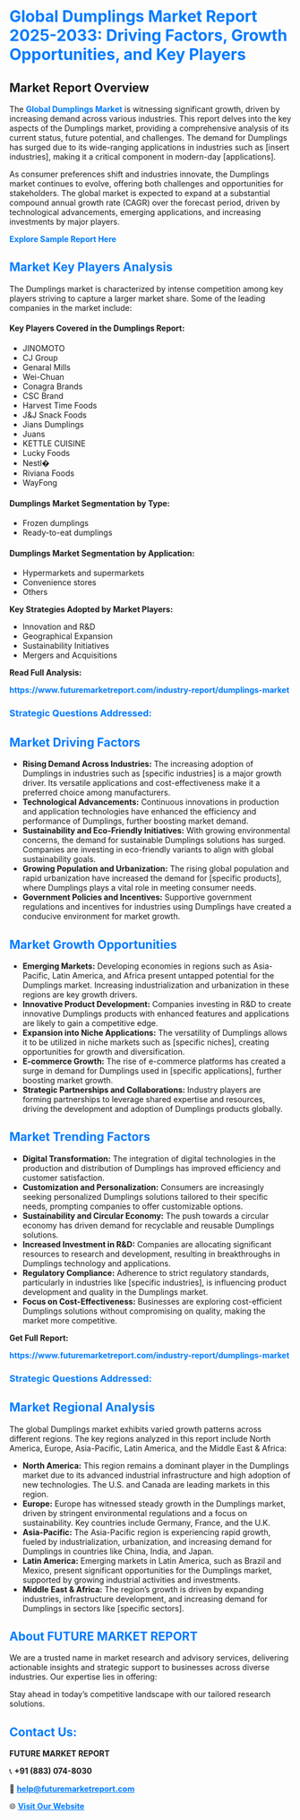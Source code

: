 <h1 style="color: #007BFF;">Global Dumplings Market Report 2025-2033: Driving Factors, Growth Opportunities, and Key Players</h1>

<section id="overview">
<h2>Market Report Overview</h2>
<p>The <a href="https://www.futuremarketreport.com/industry-report/dumplings-market" style="color: #007BFF; text-decoration: none;"><strong>Global Dumplings Market</strong></a> is witnessing significant growth, driven by increasing demand across various industries. This report delves into the key aspects of the Dumplings market, providing a comprehensive analysis of its current status, future potential, and challenges. The demand for Dumplings has surged due to its wide-ranging applications in industries such as [insert industries], making it a critical component in modern-day [applications].</p>
<p>As consumer preferences shift and industries innovate, the Dumplings market continues to evolve, offering both challenges and opportunities for stakeholders. The global market is expected to expand at a substantial compound annual growth rate (CAGR) over the forecast period, driven by technological advancements, emerging applications, and increasing investments by major players.</p>
</section>

<section id="overview">
<p><a href="https://www.futuremarketreport.com/request-sample/reportId=56855" style="color: #007BFF; text-decoration: none;"><strong>Explore Sample Report Here</strong></a></p>
</section>

<section id="key-players">
<h2 style="color: #007BFF;">Market Key Players Analysis</h2>
<p>The Dumplings market is characterized by intense competition among key players striving to capture a larger market share. Some of the leading companies in the market include:</p>
<h4>Key Players Covered in the Dumplings Report:</h4>
<ul><li>JINOMOTO</li><li>CJ Group</li><li>Genaral Mills</li><li>Wei-Chuan</li><li>Conagra Brands</li><li>CSC Brand</li><li>Harvest Time Foods</li><li>J&amp;J Snack Foods</li><li>Jians Dumplings</li><li>Juans</li><li>KETTLE CUISINE</li><li>Lucky Foods</li><li>Nestl�</li><li>Riviana Foods</li><li>WayFong</li></ul>
<h4>Dumplings Market Segmentation by Type:</h4>
<ul><li>Frozen dumplings</li><li>Ready-to-eat dumplings</li></ul>

<h4>Dumplings Market Segmentation by Application:</h4>
<ul><li>Hypermarkets and supermarkets</li><li>Convenience stores</li><li>Others</li></ul>
<p><strong>Key Strategies Adopted by Market Players:</strong></p>
<ul>
<li>Innovation and R&D</li>
<li>Geographical Expansion</li>
<li>Sustainability Initiatives</li>
<li>Mergers and Acquisitions</li>
</ul>
</section>

<section>
<p><strong>Read Full Analysis: </strong></p><a href="https://www.futuremarketreport.com/industry-report/dumplings-market" style="color: #007BFF; text-decoration: none;"><strong>https://www.futuremarketreport.com/industry-report/dumplings-market</strong></a>
<h3 style="color: #007BFF;">Strategic Questions Addressed:</h3>
</section>

<section id="driving-factors">
<h2 style="color: #007BFF;">Market Driving Factors</h2>
<ul>
<li><strong>Rising Demand Across Industries:</strong> The increasing adoption of Dumplings in industries such as [specific industries] is a major growth driver. Its versatile applications and cost-effectiveness make it a preferred choice among manufacturers.</li>
<li><strong>Technological Advancements:</strong> Continuous innovations in production and application technologies have enhanced the efficiency and performance of Dumplings, further boosting market demand.</li>
<li><strong>Sustainability and Eco-Friendly Initiatives:</strong> With growing environmental concerns, the demand for sustainable Dumplings solutions has surged. Companies are investing in eco-friendly variants to align with global sustainability goals.</li>
<li><strong>Growing Population and Urbanization:</strong> The rising global population and rapid urbanization have increased the demand for [specific products], where Dumplings plays a vital role in meeting consumer needs.</li>
<li><strong>Government Policies and Incentives:</strong> Supportive government regulations and incentives for industries using Dumplings have created a conducive environment for market growth.</li>
</ul>
</section>

<section id="growth-opportunities">
<h2 style="color: #007BFF;">Market Growth Opportunities</h2>
<ul>
<li><strong>Emerging Markets:</strong> Developing economies in regions such as Asia-Pacific, Latin America, and Africa present untapped potential for the Dumplings market. Increasing industrialization and urbanization in these regions are key growth drivers.</li>
<li><strong>Innovative Product Development:</strong> Companies investing in R&D to create innovative Dumplings products with enhanced features and applications are likely to gain a competitive edge.</li>
<li><strong>Expansion into Niche Applications:</strong> The versatility of Dumplings allows it to be utilized in niche markets such as [specific niches], creating opportunities for growth and diversification.</li>
<li><strong>E-commerce Growth:</strong> The rise of e-commerce platforms has created a surge in demand for Dumplings used in [specific applications], further boosting market growth.</li>
<li><strong>Strategic Partnerships and Collaborations:</strong> Industry players are forming partnerships to leverage shared expertise and resources, driving the development and adoption of Dumplings products globally.</li>
</ul>
</section>

<section id="trending-factors">
<h2 style="color: #007BFF;">Market Trending Factors</h2>
<ul>
<li><strong>Digital Transformation:</strong> The integration of digital technologies in the production and distribution of Dumplings has improved efficiency and customer satisfaction.</li>
<li><strong>Customization and Personalization:</strong> Consumers are increasingly seeking personalized Dumplings solutions tailored to their specific needs, prompting companies to offer customizable options.</li>
<li><strong>Sustainability and Circular Economy:</strong> The push towards a circular economy has driven demand for recyclable and reusable Dumplings solutions.</li>
<li><strong>Increased Investment in R&D:</strong> Companies are allocating significant resources to research and development, resulting in breakthroughs in Dumplings technology and applications.</li>
<li><strong>Regulatory Compliance:</strong> Adherence to strict regulatory standards, particularly in industries like [specific industries], is influencing product development and quality in the Dumplings market.</li>
<li><strong>Focus on Cost-Effectiveness:</strong> Businesses are exploring cost-efficient Dumplings solutions without compromising on quality, making the market more competitive.</li>
</ul>
</section>

<section>
<p><strong>Get Full Report: </strong></p><a href="https://www.futuremarketreport.com/industry-report/dumplings-market" style="color: #007BFF; text-decoration: none;"><strong>https://www.futuremarketreport.com/industry-report/dumplings-market</strong></a>
<h3 style="color: #007BFF;">Strategic Questions Addressed:</h3>
</section>


<section id="regional-analysis">
<h2 style="color: #007BFF;">Market Regional Analysis</h2>
<p>The global Dumplings market exhibits varied growth patterns across different regions. The key regions analyzed in this report include North America, Europe, Asia-Pacific, Latin America, and the Middle East & Africa:</p>
<ul>
<li><strong>North America:</strong> This region remains a dominant player in the Dumplings market due to its advanced industrial infrastructure and high adoption of new technologies. The U.S. and Canada are leading markets in this region.</li>
<li><strong>Europe:</strong> Europe has witnessed steady growth in the Dumplings market, driven by stringent environmental regulations and a focus on sustainability. Key countries include Germany, France, and the U.K.</li>
<li><strong>Asia-Pacific:</strong> The Asia-Pacific region is experiencing rapid growth, fueled by industrialization, urbanization, and increasing demand for Dumplings in countries like China, India, and Japan.</li>
<li><strong>Latin America:</strong> Emerging markets in Latin America, such as Brazil and Mexico, present significant opportunities for the Dumplings market, supported by growing industrial activities and investments.</li>
<li><strong>Middle East & Africa:</strong> The region’s growth is driven by expanding industries, infrastructure development, and increasing demand for Dumplings in sectors like [specific sectors].</li>
</ul>
</section>

<footer>
<h2 style="color: #007BFF;">About FUTURE MARKET REPORT</h2>
<p>We are a trusted name in market research and advisory services, delivering actionable insights and strategic support to businesses across diverse industries. Our expertise lies in offering:</p>

<p>Stay ahead in today’s competitive landscape with our tailored research solutions.</p>

<h2 style="color: #007BFF;">Contact Us:</h2>
<p><strong>FUTURE MARKET REPORT</strong></p>
<p>📞 <strong>+91 (883) 074-8030</strong></p>
<p>📧 <strong><a href="mailto:help@futuremarketreport.com" style="color: #007BFF;">help@futuremarketreport.com</a></strong></p>
<p>🌐 <strong><a href="https://www.futuremarketreport.com/" style="color: #007BFF;">Visit Our Website</a></strong></p>
</footer>